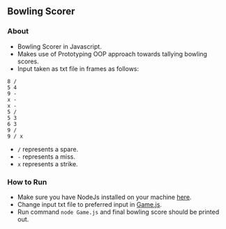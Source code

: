 ## Bowling Scorer

### About
* Bowling Scorer in Javascript.
* Makes use of Prototyping OOP approach towards tallying bowling scores.
* Input taken as txt file in frames as follows:
```
8 /
5 4
9 -
x -
x -
5 /
5 3
6 3
9 /
9 / x
```
* ```/``` represents a spare.
* ```-``` represents a miss.
* ```x``` represents a strike. 

### How to Run
* Make sure you have NodeJs installed on your machine [here](https://nodejs.org/en/download/).
* Change input txt file to preferred input in [Game.js](Game.js).
* Run command ```node Game.js``` and final bowling score should be printed out.

